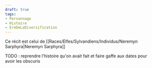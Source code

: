 ```yaml
---
draft: true
tags:
- Personnage
- Histoire
- EreDeLaDiversification
---
```


Ce récit est celui de [[Races/Elfes/Sylvandiens/Individus/Neremyn Sarphyra|Neremyn Sarphyra]]

TODO : reprendre l'histoire qu'on avait fait et faire gaffe aux dates pour avoir les obscuris